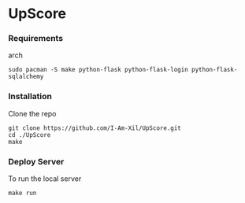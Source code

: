 # UpScore

### Requirements

arch

```
sudo pacman -S make python-flask python-flask-login python-flask-sqlalchemy
```


### Installation

Clone the repo

```
git clone https://github.com/I-Am-Xil/UpScore.git
cd ./UpScore
make
```


### Deploy Server


To run the local server

```
make run
```

